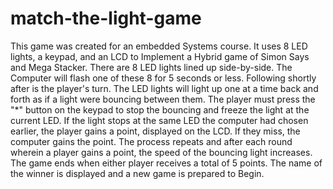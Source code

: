 # match-the-light-game
This game was created for an embedded Systems course. It uses 8 LED lights, a keypad, and an LCD to Implement a Hybrid game of Simon Says and Mega Stacker. There are 8 LED lights lined up side-by-side. The Computer will flash one of these 8 for 5 seconds or less. Following shortly after is the player's turn. The LED lights will light up one at a time back and forth as if a light were bouncing between them. The player must press the "*" button on the keypad to stop the bouncing and freeze the light at the current LED. If the light stops at the same LED the computer had chosen earlier, the player gains a point, displayed on the LCD. If they miss, the computer gains the point. The process repeats and after each round wherein a player gains a point, the speed of the bouncing light increases. The game ends when either player receives a total of 5 points. The name of the winner is displayed and a new game is prepared to Begin.
